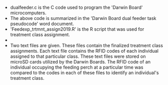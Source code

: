- dualfeeder.c is the C code used to program the 'Darwin Board' microcomputers.
- The above code is summarized in the 'Darwin Board dual feeder task pseudocode' word document.
- 'Feedexp_trtmnt_assign2019.R' is the R script that was used for treatment class assignment.
- 
- Two text files are given. These files contain the finalized treatment class assignments. Each text file contains the RFID codes of each individual assigned to that particular class. These text files were stored on microSD cards utilized by the Darwin Boards. The RFID code of an individual occupying the feeding perch at a particular time was compared to the codes in each of these files to identify an individual's treatment class.
